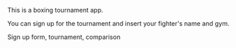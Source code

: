 This is a boxing tournament app.

You can sign up for the tournament and insert your fighter's name and gym.

Sign up form, tournament, comparison
